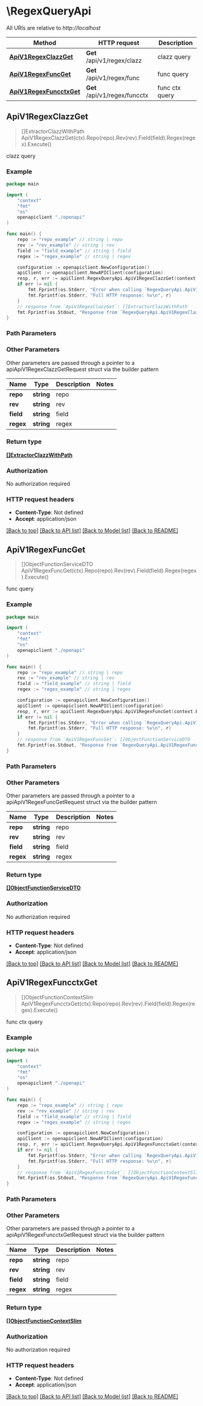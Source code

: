 # \RegexQueryApi

All URIs are relative to *http://localhost*

Method | HTTP request | Description
------------- | ------------- | -------------
[**ApiV1RegexClazzGet**](RegexQueryApi.md#ApiV1RegexClazzGet) | **Get** /api/v1/regex/clazz | clazz query
[**ApiV1RegexFuncGet**](RegexQueryApi.md#ApiV1RegexFuncGet) | **Get** /api/v1/regex/func | func query
[**ApiV1RegexFuncctxGet**](RegexQueryApi.md#ApiV1RegexFuncctxGet) | **Get** /api/v1/regex/funcctx | func ctx query



## ApiV1RegexClazzGet

> []ExtractorClazzWithPath ApiV1RegexClazzGet(ctx).Repo(repo).Rev(rev).Field(field).Regex(regex).Execute()

clazz query

### Example

```go
package main

import (
    "context"
    "fmt"
    "os"
    openapiclient "./openapi"
)

func main() {
    repo := "repo_example" // string | repo
    rev := "rev_example" // string | rev
    field := "field_example" // string | field
    regex := "regex_example" // string | regex

    configuration := openapiclient.NewConfiguration()
    apiClient := openapiclient.NewAPIClient(configuration)
    resp, r, err := apiClient.RegexQueryApi.ApiV1RegexClazzGet(context.Background()).Repo(repo).Rev(rev).Field(field).Regex(regex).Execute()
    if err != nil {
        fmt.Fprintf(os.Stderr, "Error when calling `RegexQueryApi.ApiV1RegexClazzGet``: %v\n", err)
        fmt.Fprintf(os.Stderr, "Full HTTP response: %v\n", r)
    }
    // response from `ApiV1RegexClazzGet`: []ExtractorClazzWithPath
    fmt.Fprintf(os.Stdout, "Response from `RegexQueryApi.ApiV1RegexClazzGet`: %v\n", resp)
}
```

### Path Parameters



### Other Parameters

Other parameters are passed through a pointer to a apiApiV1RegexClazzGetRequest struct via the builder pattern


Name | Type | Description  | Notes
------------- | ------------- | ------------- | -------------
 **repo** | **string** | repo | 
 **rev** | **string** | rev | 
 **field** | **string** | field | 
 **regex** | **string** | regex | 

### Return type

[**[]ExtractorClazzWithPath**](ExtractorClazzWithPath.md)

### Authorization

No authorization required

### HTTP request headers

- **Content-Type**: Not defined
- **Accept**: application/json

[[Back to top]](#) [[Back to API list]](../README.md#documentation-for-api-endpoints)
[[Back to Model list]](../README.md#documentation-for-models)
[[Back to README]](../README.md)


## ApiV1RegexFuncGet

> []ObjectFunctionServiceDTO ApiV1RegexFuncGet(ctx).Repo(repo).Rev(rev).Field(field).Regex(regex).Execute()

func query

### Example

```go
package main

import (
    "context"
    "fmt"
    "os"
    openapiclient "./openapi"
)

func main() {
    repo := "repo_example" // string | repo
    rev := "rev_example" // string | rev
    field := "field_example" // string | field
    regex := "regex_example" // string | regex

    configuration := openapiclient.NewConfiguration()
    apiClient := openapiclient.NewAPIClient(configuration)
    resp, r, err := apiClient.RegexQueryApi.ApiV1RegexFuncGet(context.Background()).Repo(repo).Rev(rev).Field(field).Regex(regex).Execute()
    if err != nil {
        fmt.Fprintf(os.Stderr, "Error when calling `RegexQueryApi.ApiV1RegexFuncGet``: %v\n", err)
        fmt.Fprintf(os.Stderr, "Full HTTP response: %v\n", r)
    }
    // response from `ApiV1RegexFuncGet`: []ObjectFunctionServiceDTO
    fmt.Fprintf(os.Stdout, "Response from `RegexQueryApi.ApiV1RegexFuncGet`: %v\n", resp)
}
```

### Path Parameters



### Other Parameters

Other parameters are passed through a pointer to a apiApiV1RegexFuncGetRequest struct via the builder pattern


Name | Type | Description  | Notes
------------- | ------------- | ------------- | -------------
 **repo** | **string** | repo | 
 **rev** | **string** | rev | 
 **field** | **string** | field | 
 **regex** | **string** | regex | 

### Return type

[**[]ObjectFunctionServiceDTO**](ObjectFunctionServiceDTO.md)

### Authorization

No authorization required

### HTTP request headers

- **Content-Type**: Not defined
- **Accept**: application/json

[[Back to top]](#) [[Back to API list]](../README.md#documentation-for-api-endpoints)
[[Back to Model list]](../README.md#documentation-for-models)
[[Back to README]](../README.md)


## ApiV1RegexFuncctxGet

> []ObjectFunctionContextSlim ApiV1RegexFuncctxGet(ctx).Repo(repo).Rev(rev).Field(field).Regex(regex).Execute()

func ctx query

### Example

```go
package main

import (
    "context"
    "fmt"
    "os"
    openapiclient "./openapi"
)

func main() {
    repo := "repo_example" // string | repo
    rev := "rev_example" // string | rev
    field := "field_example" // string | field
    regex := "regex_example" // string | regex

    configuration := openapiclient.NewConfiguration()
    apiClient := openapiclient.NewAPIClient(configuration)
    resp, r, err := apiClient.RegexQueryApi.ApiV1RegexFuncctxGet(context.Background()).Repo(repo).Rev(rev).Field(field).Regex(regex).Execute()
    if err != nil {
        fmt.Fprintf(os.Stderr, "Error when calling `RegexQueryApi.ApiV1RegexFuncctxGet``: %v\n", err)
        fmt.Fprintf(os.Stderr, "Full HTTP response: %v\n", r)
    }
    // response from `ApiV1RegexFuncctxGet`: []ObjectFunctionContextSlim
    fmt.Fprintf(os.Stdout, "Response from `RegexQueryApi.ApiV1RegexFuncctxGet`: %v\n", resp)
}
```

### Path Parameters



### Other Parameters

Other parameters are passed through a pointer to a apiApiV1RegexFuncctxGetRequest struct via the builder pattern


Name | Type | Description  | Notes
------------- | ------------- | ------------- | -------------
 **repo** | **string** | repo | 
 **rev** | **string** | rev | 
 **field** | **string** | field | 
 **regex** | **string** | regex | 

### Return type

[**[]ObjectFunctionContextSlim**](ObjectFunctionContextSlim.md)

### Authorization

No authorization required

### HTTP request headers

- **Content-Type**: Not defined
- **Accept**: application/json

[[Back to top]](#) [[Back to API list]](../README.md#documentation-for-api-endpoints)
[[Back to Model list]](../README.md#documentation-for-models)
[[Back to README]](../README.md)

